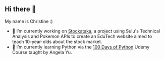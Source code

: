 ## Hi there 👋

My name is Christine :)
- 🔭 I’m currently working on [Stockataka](https://github.com/Rachel-R16/Stockataka), a project using Sulu's Technical Analysis and Pokemon APIs to create an EduTech website aimed to teach 10-year-olds about the stock market.
- 🌱 I’m currently learning Python via the [100 Days of Python](https://github.com/cchristinechan/100-Days-Of-Python) Udemy Course taught by Angela Yu.

<!--
**cchristinechan/cchristinechan** is a ✨ _special_ ✨ repository because its `README.md` (this file) appears on your GitHub profile.

Here are some ideas to get you started:

- 🔭 I’m currently working on ...
- 🌱 I’m currently learning ...
- 👯 I’m looking to collaborate on ...
- 🤔 I’m looking for help with ...
- 💬 Ask me about ...
- 📫 How to reach me: ...
- 😄 Pronouns: ...
- ⚡ Fun fact: ...
-->
